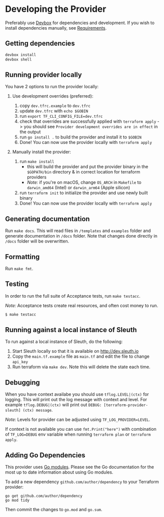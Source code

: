 # Developing the Provider

Preferably use [Devbox](https://www.jetpack.io/devbox/docs/installing_devbox/) for dependencies and development. If you wish to install dependencies manually, see [Requirements](../../README.md).

## Getting dependencies

```sh
devbox install
devbox shell
```

## Running provider locally
You have 2 options to run the provider locally:

1. Use development overrides (preferred):
    1. copy `dev.tfrc.example` to `dev.tfrc`
    1. update `dev.tfrc` with `echo $GOBIN`
    1. run `export TF_CLI_CONFIG_FILE=dev.tfrc`
    1. check that overrides are successfully applied with `terraform apply` -> you should see `Provider development overrides are in effect` in the output
    1. run `go install .` to build the provider and install it to `$GOBIN`
    1. Done! You can now use the provider locally with `terraform apply`

2. Manually install the provider:
    1. run `make install`
        - this will build the provider and put the provider binary in the `$GOPATH/bin` directory & in correct location for terraform providers
        - *Note:* if you're on macOS, change `OS_ARCH` in `Makefile` to `darwin_amd64` (Intel) or `darwin_arm64` (Apple silicon)
    2. run `terraform init` to initialize the provider and use newly built binary
    3. Done! You can now use the provider locally with `terraform apply`

## Generating documentation
Run `make docs`. This will read files in `/templates` and `examples` folder and generate documentation in `/docs` folder. Note that changes done directly in `/docs` folder will be overwritten.

## Formatting
Run `make fmt`.

## Testing
In order to run the full suite of Acceptance tests, run `make testacc`.

*Note:* Acceptance tests create real resources, and often cost money to run.

```sh
$ make testacc
```

## Running against a local instance of Sleuth
To run against a local instance of Sleuth, do the following:
1. Start Sleuth locally so that it is available on http://dev.sleuth.io
2. Copy the `main.tf.example` file as `main.tf` and edit the file to change `api_key`
3. Run terraform via `make dev`. Note this will delete the state each time.

## Debugging
When you have context availabe you should use `tflog.LEVEL|(ctx)` for logging. This will print out the log message with context and level. For example `tflog.DEBUG|(ctx)` will print out `DEBUG: [terraform-provider-sleuth] (ctx) message`.

*Note:* Levels for provider can be adjusted using `TF_LOG_PROVIDER=LEVEL`.

If context is not available you can use `fmt.Print("here")` with combination of `TF_LOG=DEBUG` env variable when running `terraform plan` or `terraform apply`.

## Adding Go Dependencies
This provider uses [Go modules](https://github.com/golang/go/wiki/Modules).
Please see the Go documentation for the most up to date information about using Go modules.

To add a new dependency `github.com/author/dependency` to your Terraform provider:

```
go get github.com/author/dependency
go mod tidy
```

Then commit the changes to `go.mod` and `go.sum`.
